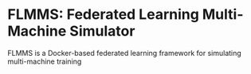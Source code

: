 # FLMMS: Federated Learning Multi-Machine Simulator
FLMMS is a Docker-based federated learning framework for simulating multi-machine training
